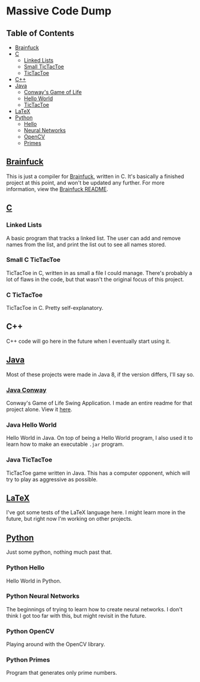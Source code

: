 # Massive Code Dump

## Table of Contents

- [Brainfuck](#brainfuck)
- [C](#c)
  - [Linked Lists](#linked-lists)
  - [Small TicTacToe](#small-c-tictactoe)
  - [TicTacToe](#c-tictactoe)
- [C++](#c++)
- [Java](#java)
  - [Conway's Game of Life](#java-conway)
  - [Hello World](#java-hello-world)
  - [TicTacToe](#java-tictactoe)
- [LaTeX](#latex)
- [Python](#python)
  - [Hello](#python-hello)
  - [Neural Networks](#python-neural-networks)
  - [OpenCV](#python-opencv)
  - [Primes](#python-primes)

## [Brainfuck](/Brainfuck)

This is just a compiler for [Brainfuck](https://en.wikipedia.org/wiki/Brainfuck), written in C. It's basically a finished project at this point, and won't be updated any further. For more information, view the [Brainfuck README](/Brainfuck/README.md).

## [C](</C Programming>)

### Linked Lists

A basic program that tracks a linked list. The user can add and remove names from the list, and print the list out to see all names stored.

### Small C TicTacToe

TicTacToe in C, written in as small a file I could manage. There's probably a lot of flaws in the code, but that wasn't the original focus of this project.

### C TicTacToe

TicTacToe in C. Pretty self-explanatory.

## C++

C++ code will go here in the future when I eventually start using it.

## [Java](/Java)

Most of these projects were made in Java 8, if the version differs, I'll say so.

### [Java Conway](/Java/Conway)

Conway's Game of Life Swing Application. I made an entire readme for that project alone. View it [here](/Java/Conway/README.md).

### Java Hello World

Hello World in Java. On top of being a Hello World program, I also used it to learn how to make an executable `.jar` program.

### Java TicTacToe

TicTacToe game written in Java. This has a computer opponent, which will try to play as aggressive as possible.

## [LaTeX](/LaTeX)

I've got some tests of the LaTeX language here. I might learn more in the future, but right now I'm working on other projects.

## [Python](/Python)

Just some python, nothing much past that.

### Python Hello

Hello World in Python.

### Python Neural Networks

The beginnings of trying to learn how to create neural networks. I don't think I got too far with this, but might revisit in the future.

### Python OpenCV

Playing around with the OpenCV library.

### Python Primes

Program that generates only prime numbers.
